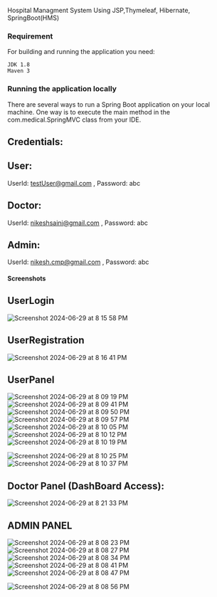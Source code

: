 Hospital Managment System Using JSP,Thymeleaf, Hibernate, SpringBoot(HMS)

### Requirement
For building and running the application you need:

    JDK 1.8
    Maven 3
### Running the application locally
There are several ways to run a Spring Boot application on your local machine. One way is to execute the main method in the com.medical.SpringMVC class from your IDE.
## Credentials:
## User: 
UserId: testUser@gmail.com , Password: abc
## Doctor: 
UserId: nikeshsaini@gmail.com , Password: abc
## Admin: 
UserId: nikesh.cmp@gmail.com ,  Password: abc
#### Screenshots

## UserLogin
![Screenshot 2024-06-29 at 8 15 58 PM](https://github.com/nikeshSaini/hospitalManagmentSystem/assets/86639484/8a4ae81b-fad6-497f-bbd6-af4f3510d0b3)

## UserRegistration
![Screenshot 2024-06-29 at 8 16 41 PM](https://github.com/nikeshSaini/hospitalManagmentSystem/assets/86639484/99f32a7d-891d-47ca-9fee-b29aafe55ba2)


## UserPanel
![Screenshot 2024-06-29 at 8 09 19 PM](https://github.com/nikeshSaini/hospitalManagmentSystem/assets/86639484/8ff82255-62d0-4bdc-8dfd-c81614a38a78)
![Screenshot 2024-06-29 at 8 09 41 PM](https://github.com/nikeshSaini/hospitalManagmentSystem/assets/86639484/0ad6f4ee-937b-4720-88d9-c83159531c20)
![Screenshot 2024-06-29 at 8 09 50 PM](https://github.com/nikeshSaini/hospitalManagmentSystem/assets/86639484/7755369a-db5a-4b0b-8ad7-a97c8bee34ff)
![Screenshot 2024-06-29 at 8 09 57 PM](https://github.com/nikeshSaini/hospitalManagmentSystem/assets/86639484/14ea62c0-1502-466f-bee8-758684e6107f)
![Screenshot 2024-06-29 at 8 10 05 PM](https://github.com/nikeshSaini/hospitalManagmentSystem/assets/86639484/932f919e-4038-4bf7-8313-0617a5da014a)
![Screenshot 2024-06-29 at 8 10 12 PM](https://github.com/nikeshSaini/hospitalManagmentSystem/assets/86639484/2c84192e-ad84-4e5f-9410-54fec8d2acce)
![Screenshot 2024-06-29 at 8 10 19 PM](https://github.com/nikeshSaini/hospitalManagmentSystem/assets/86639484/78a2fdbe-98e7-4df6-b4d4-049b933447f3)

![Screenshot 2024-06-29 at 8 10 25 PM](https://github.com/nikeshSaini/hospitalManagmentSystem/assets/86639484/73af2757-d794-4e27-b34f-7eaae0647d5c)
![Screenshot 2024-06-29 at 8 10 37 PM](https://github.com/nikeshSaini/hospitalManagmentSystem/assets/86639484/0f8e4364-2434-4752-bb3d-6f08e70c7bca)








## Doctor Panel (DashBoard Access):
![Screenshot 2024-06-29 at 8 21 33 PM](https://github.com/nikeshSaini/hospitalManagmentSystem/assets/86639484/0c91cc7b-9642-453c-b2f2-d111eabb4c3b)


## ADMIN PANEL
![Screenshot 2024-06-29 at 8 08 23 PM](https://github.com/nikeshSaini/hospitalManagmentSystem/assets/86639484/03f03dbc-7fe5-4113-a7c8-0681f44d896f)
![Screenshot 2024-06-29 at 8 08 27 PM](https://github.com/nikeshSaini/hospitalManagmentSystem/assets/86639484/b79eeb76-ef23-4e54-a4fe-13893de45b1f)
![Screenshot 2024-06-29 at 8 08 34 PM](https://github.com/nikeshSaini/hospitalManagmentSystem/assets/86639484/f11edf7a-1538-496e-8ce4-8186f127d711)
![Screenshot 2024-06-29 at 8 08 41 PM](https://github.com/nikeshSaini/hospitalManagmentSystem/assets/86639484/00ab5283-66ba-4fb6-b377-ac9d4ee87653)
![Screenshot 2024-06-29 at 8 08 47 PM](https://github.com/nikeshSaini/hospitalManagmentSystem/assets/86639484/857a105a-1101-44a3-af03-6e78c3ecab4a)



![Screenshot 2024-06-29 at 8 08 56 PM](https://github.com/nikeshSaini/hospitalManagmentSystem/assets/86639484/8e442164-8251-4323-a949-16cc27fc2fb3)






